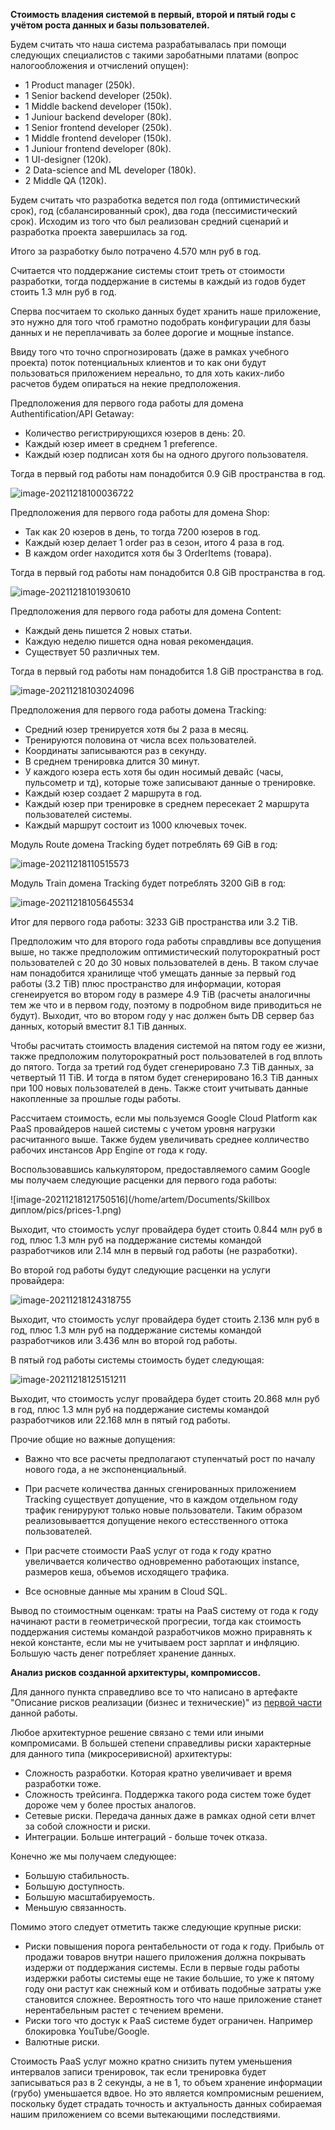 **Стоимость владения системой в первый, второй и пятый годы с учётом роста данных и базы пользователей.** 	

Будем считать что наша система разрабатывалась при помощи следующих специалистов с такими заробатными платами (вопрос налогообложения и отчислений опущен):

* 1 Product manager (250k).
* 1 Senior backend developer (250k).
* 1 Middle backend developer (150k).
* 1 Juniour backend developer (80k).
* 1 Senior frontend developer (250k).
* 1 Middle frontend developer (150k).
* 1 Juniour frontend developer (80k).
* 1 UI-designer (120k).
* 2 Data-science and ML developer (180k). 
* 2 Middle QA (120k).

Будем считать что разработка ведется пол года (оптимистический срок), год (сбалансированный срок), два года (пессимистический срок). Исходим из того что был реализован средний сценарий и разработка проекта завершилась за год.

Итого за разработку было потрачено 4.570 млн руб в год. 

Считается что поддержание системы стоит треть от стоимости разработки, тогда поддержание в системы в каждый из годов будет стоить 1.3 млн руб в год.  

Сперва посчитаем то сколько данных будет хранить наше приложение, это нужно для того чтоб грамотно подобрать конфигурации для базы данных и не переплачивать за более дорогие и мощные instance. 

Ввиду того что точно спрогнозировать (даже в рамках учебного проекта) поток потенциальных клиентов и то как они будут пользоваться приложением нереально, то для хоть каких-либо расчетов будем опираться на некие предположения. 

Предположения для первого года работы для домена Authentification/API Getaway: 

* Количество регистрирующихся юзеров в день: 20.
* Каждый юзер имеет в среднем 1 preference.
* Каждый юзер подписан хотя бы на одного другого пользователя. 

Тогда в первый год работы нам понадобится 0.9 GiB пространства в год. 

![image-20211218100036722](pics/u-1.png)

Предположения для первого года работы для домена Shop:

* Так как 20 юзеров в день, то тогда 7200 юзеров в год.
* Каждый юзер делает 1 order раз в сезон, итого 4 раза в год. 
* В каждом order находится хотя бы 3 OrderItems (товара). 

Тогда в первый год работы нам понадобится 0.8 GiB пространства в год. 

![image-20211218101930610](pics/o-1.png)

Предположения для первого года работы для домена Content: 

* Каждый день пишется 2 новых статьи. 
* Каждую неделю пишется одна новая рекомендация. 
* Существует 50 различных тем. 

Тогда в первый год работы нам понадобится 1.8 GiB пространства в год. 

![image-20211218103024096](pics/c-1.png)

Предположения для первого года работы домена Tracking:

* Средний юзер тренируется хотя бы 2 раза в месяц.
* Тренируются половина от числа всех пользователей. 
* Координаты записываются раз в секунду. 
* В среднем тренировка длится 30 минут.
* У каждого юзера есть хотя бы один носимый девайс (часы, пульсометр и тд), которые тоже записывают данные о тренировке. 
* Каждый юзер создает 2 маршрута в год. 
* Каждый юзер при тренировке в среднем пересекает 2 маршрута пользователей системы.
* Каждый маршрут состоит из 1000 ключевых точек.  

Модуль Route домена Tracking будет потреблять 69 GiB в год:

![image-20211218110515573](pics/tr-1.png)

Модуль Train домена Tracking будет потреблять 3200 GiB в год:  

![image-20211218105645534](pics/tt-1.png)

Итог для первого года работы: 3233 GiB пространства или 3.2 TiB. 

Предположим что для второго года работы справдливы все допущения выше, но также предположим оптимистический полуторократный рост пользователей с 20 до 30 новых пользователей в день. В таком случае нам понадобится хранилище чтоб умещать данные за первый год работы (3.2 TiB) плюс пространство для информации, которая сгенеируется во втором году в размере 4.9 TiB (расчеты аналогичны тем же что и в первом году, поэтому в подробном виде приводиться не будут). Выходит, что во втором году у нас должен быть DB сервер баз данных, который вместит 8.1 TiB данных. 

Чтобы расчитать стоимость владения системой на пятом году ее жизни, также предположим полуторократный рост пользователей в год вплоть до пятого. Тогда за третий год будет сгенерировано 7.3 TiB данных, за четвертый 11 TiB. И тогда в пятом будет сгенерировано 16.3 TiB  данных при 100 новых пользователей в день. Также стоит учитывать данные накопленные за прошлые годы работы. 

Рассчитаем стоимость, если мы пользуемся Google Cloud Platform как PaaS провайдеров нашей системы с учетом уровня нагрузки расчитанного выше. Также будем увеличивать среднее колличество рабочих инстансов App Engine от года к году.

Воспользовавшись калькулятором, предоставляемого самим Google мы получаем следующие расценки для первого года работы:   

![image-20211218121750516](/home/artem/Documents/Skillbox диплом/pics/prices-1.png)

Выходит, что стоимость услуг провайдера будет стоить 0.844 млн руб в год, плюс 1.3 млн руб на поддержание системы командой разработчиков или 2.14 млн в первый год работы (не разработки).

Во второй год работы будут следующие расценки на услуги провайдера: 

![image-20211218124318755](pics/prices-2.png)

Выходит, что стоимость услуг провайдера будет стоить 2.136 млн руб в год, плюс 1.3 млн руб на поддержание системы командой разработчиков или 3.436 млн во второй год работы.

В пятый год работы системы стоимость будет следующая: 

![image-20211218125151211](pics/prices-5.png)

Выходит, что стоимость услуг провайдера будет стоить 20.868 млн руб в год, плюс 1.3 млн руб на поддержание системы командой разработчиков или 22.168 млн в пятый год работы.

Прочие общие но важные допущения: 

* Важно что все расчеты предполагают ступенчатый рост по началу нового года, а не экспоненциальный. 

* При расчете количества данных сгенированных приложением Tracking существует допущение, что в каждом отдельном году трафик генируруют только новые пользователи. Таким образом реализовываеттся допущение некого естесственного оттока пользователей.

* При расчете стоимости PaaS услуг от года к году кратно увеличвается количество одновременно работающих instance, размеров кеша, объемов исходящего трафика.  
* Все основные данные мы храним в Cloud SQL.

Вывод по стоимостным оценкам: траты на PaaS  систему от года к году начинают расти в геометрической прогресии, тогда как стоимость поддержания системы командой разработчиков можно приравнять к некой константе, если мы не учитываем рост зарплат и инфляцию. Большую часть денег потребляет хранение данных. 

**Анализ рисков созданной архитектуры, компромиссов.**

Для данного пункта справедливо все то что написано в артефакте "Описание рисков реализации (бизнес и технические)" из [первой части](part1-10.md) данной работы.

Любое архитектурное решение связано с теми или иными компромисами. В большей степени справедливы риски характерные для данного типа (микросеривисной) архитектуры:

* Сложность разработки. Которая кратно увеличивает и время разработки тоже. 
* Сложность трейсинга. Поддержка такого рода систем тоже будет дороже чем у более простых аналогов.
* Сетевые риски. Передача данных даже в рамках одной сети влчет за собой сложности и риски. 
* Интеграции. Больше интеграций - больше точек отказа. 

Конечно же мы получаем следующее: 

* Большую стабильность. 
* Большую доступность. 
* Большую масштабируемость. 
* Меньшую связанность. 

Помимо этого следует отметить также следующие крупные риски: 

* Риски повышения порога рентабельности от года к году. Прибыль от продажи товаров внутри нашего приложения должна покрывать издержи от поддержания системы. Если в первые годы работы издержки работы системы еще не такие большие, то уже к пятому году они растут как снежный ком и  отбивать подобные затраты уже становится сложнее. Вероятность того что наше приложение станет нерентабельным растет с течением времени. 
* Риски того что достук к PaaS системе будет ограничен. Например блокировка YouTube/Google. 
* Валютные риски. 

Стоимость PaaS услуг можно кратно снизить путем уменьшения интервалов записи тренировок, так если тренировка будет записываться раз в 2 секунды, а не в 1, то объем хранение информации (грубо) уменьшается вдвое. Но это является компромисным решением, поскольку будет страдать точность и актуальность данных собираемая нашим приложением со всеми вытекающими последствиями. 
